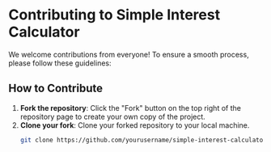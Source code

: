 # Contributing to Simple Interest Calculator

We welcome contributions from everyone! To ensure a smooth process, please follow these guidelines:

## How to Contribute

1. **Fork the repository**: Click the "Fork" button on the top right of the repository page to create your own copy of the project.
2. **Clone your fork**: Clone your forked repository to your local machine.
   ```bash
   git clone https://github.com/yourusername/simple-interest-calculator.git
